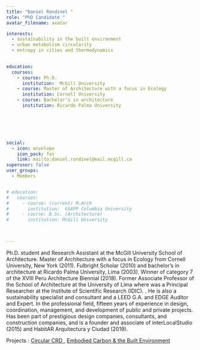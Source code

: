 ```yaml
---
title: "Daniel Rondinel "
role: "PhD Candidate "
avatar_filename: avatar

interests: 
  - sustainability in the built environment
  - urban metabolism circularity 
  - entropy in cities and thermodynamics
 

education:
  courses:
    - course: Ph.D. 
      institution:  McGill University
    - course: Master of Architecture with a focus in Ecology
      institution: Cornell University
    - course: Bachelor’s in architecture
      institution: Ricardo Palma University



       


social:
  - icon: envelope
    icon_pack: fas
    link: mailto:daniel.rondinel@mail.mcgill.ca
superuser: false
user_groups:
  - Members


# education:
#   courses:
#     - course: (current) M.Arch
#       institution:  GSAPP Columbia University
#     - course: B.Sc. (Architecture) 
#       institution: McGill University

  

--- 
```



Ph.D. student and Research Assistant at the McGill University School of Architecture. Master of Architecture with a focus in Ecology from Cornell University, New York (2011). Fulbright Scholar (2010) and bachelor’s in architecture at Ricardo Palma University, Lima (2003). Winner of category 7 of the XVIII Peru Architecture Biennial (2018). Former Associate Professor of the School of Architecture at the University of Lima where was a Principal Researcher at the Institute of Scientific Research (IDIC). .   He is also a sustainability specialist and consultant and a LEED G.A. and EDGE Auditor and Expert. In the professional field, fifteen years of experience in design, coordination, management, and development of public and private projects. Has been part of prestigious design companies, consultants, and construction companies, and is a founder and associate of interLocalStudio (2015) and HabitAR Arquitectura y Ciudad (2019). 




Projects  : 
<a href='https://deft-stroopwafel-a0d849.netlify.app/project/circular-crd'  >Circular CRD </a>,
<a href='https://deft-stroopwafel-a0d849.netlify.app/project/circular-crd'  >Embodied Carbon & the Built Environment </a>


</br>
